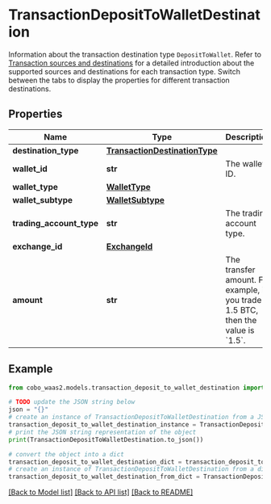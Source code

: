 # TransactionDepositToWalletDestination

Information about the transaction destination type `DepositToWallet`. Refer to [Transaction sources and destinations](https://www.cobo.com/developers/v2/guides/transactions/sources-and-destinations) for a detailed introduction about the supported sources and destinations for each transaction type.  Switch between the tabs to display the properties for different transaction destinations. 

## Properties

Name | Type | Description | Notes
------------ | ------------- | ------------- | -------------
**destination_type** | [**TransactionDestinationType**](TransactionDestinationType.md) |  | 
**wallet_id** | **str** | The wallet ID. | 
**wallet_type** | [**WalletType**](WalletType.md) |  | 
**wallet_subtype** | [**WalletSubtype**](WalletSubtype.md) |  | 
**trading_account_type** | **str** | The trading account type. | [optional] 
**exchange_id** | [**ExchangeId**](ExchangeId.md) |  | [optional] 
**amount** | **str** | The transfer amount. For example, if you trade 1.5 BTC, then the value is &#x60;1.5&#x60;.  | 

## Example

```python
from cobo_waas2.models.transaction_deposit_to_wallet_destination import TransactionDepositToWalletDestination

# TODO update the JSON string below
json = "{}"
# create an instance of TransactionDepositToWalletDestination from a JSON string
transaction_deposit_to_wallet_destination_instance = TransactionDepositToWalletDestination.from_json(json)
# print the JSON string representation of the object
print(TransactionDepositToWalletDestination.to_json())

# convert the object into a dict
transaction_deposit_to_wallet_destination_dict = transaction_deposit_to_wallet_destination_instance.to_dict()
# create an instance of TransactionDepositToWalletDestination from a dict
transaction_deposit_to_wallet_destination_from_dict = TransactionDepositToWalletDestination.from_dict(transaction_deposit_to_wallet_destination_dict)
```
[[Back to Model list]](../README.md#documentation-for-models) [[Back to API list]](../README.md#documentation-for-api-endpoints) [[Back to README]](../README.md)


